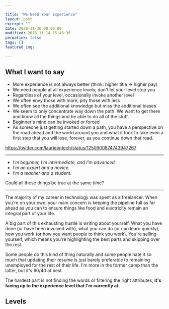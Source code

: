 ```yaml
---

title: "We Need Your Experience"
layout: post
excerpt: ""
date: 2020-11-30 00:00:00
modified: 2016-11-14 15:48:36
permalink: false
tags: []
featured_img:

---
```


## What I want to say

- More experience is not always better (think: higher title -> higher pay)
- We need people at all experience levels; don't let your level stop you
- Regardless of your level, occasionally invoke another level
- We often envy those with more, pity those with less
- We often see the additional knowledge but miss the additional biases
- We seem to only concentrate way down the path. We want to get there and know all the things and be able to do all of the stuff.
- Beginner's mind can be invoked or forced
- As someone just getting started down a path, you have a perspective on the road ahead and the world around you and what it took to take even a first step that you will lose, forever, as you continue down that road. 

https://twitter.com/laurieontech/status/1250900874743947267

---

- *I’m beginner, I’m intermediate, and I’m advanced.*
- *I’m an expert and a novice.*
- *I’m a teacher and a student.*

Could all these things be true at the same time?

---

The majority of my career in technology was spent as a freelancer. When you're on your own, your main concern is keeping the pipeline full as far ahead as you can to ensure things like food and electricity remain an integral part of your life.

A big part of this exhausting hustle is writing about yourself. What you have done (or have been involved with), what you can do (or can learn quickly), how you work (or how you want people to think you work). You're selling yourself, which means you're highlighting the best parts and skipping over the rest.

Some people do this kind of thing naturally and some people hate it so much that updating their resume is just barely preferable to remaining unemployed for the rest of their life. I'm more in the former camp than the latter, but it's 60/40 at best. 

The hardest part is not finding the words or filtering the right attributes, **it's facing up to the experience level that I'm currently at.**

## Levels


